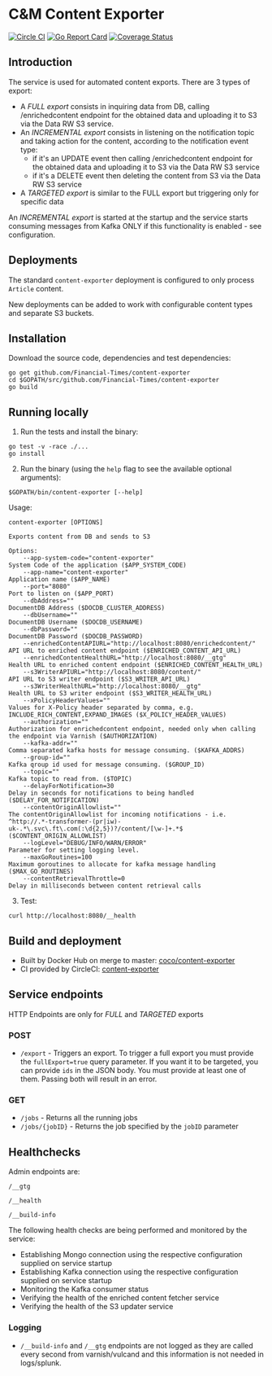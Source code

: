 # C&M Content Exporter

[![Circle CI](https://circleci.com/gh/Financial-Times/content-exporter/tree/master.png?style=shield)](https://circleci.com/gh/Financial-Times/content-exporter/tree/master)
[![Go Report Card](https://goreportcard.com/badge/github.com/Financial-Times/content-exporter)](https://goreportcard.com/report/github.com/Financial-Times/content-exporter)
[![Coverage Status](https://coveralls.io/repos/github/Financial-Times/content-exporter/badge.svg)](https://coveralls.io/github/Financial-Times/content-exporter)

## Introduction

The service is used for automated content exports. There are 3 types of export:
* A *FULL export* consists in inquiring data from DB, calling /enrichedcontent endpoint for the obtained data and uploading it to S3 via the Data RW S3 service.
* An *INCREMENTAL export* consists in listening on the notification topic and taking action for the content, according to the notification event type:
    * if it's an UPDATE event then calling /enrichedcontent endpoint for the obtained data and uploading it to S3 via the Data RW S3 service
    * if it's a DELETE event then deleting the content from S3 via the Data RW S3 service
* A *TARGETED export* is similar to the FULL export but triggering only for specific data

An *INCREMENTAL export* is started at the startup and the service starts consuming messages from Kafka ONLY if this functionality is enabled - see configuration.

## Deployments

The standard `content-exporter` deployment is configured to only process `Article` content.

New deployments can be added to work with configurable content types and separate S3 buckets.

## Installation

Download the source code, dependencies and test dependencies:

```shell
go get github.com/Financial-Times/content-exporter
cd $GOPATH/src/github.com/Financial-Times/content-exporter
go build
```

## Running locally

1. Run the tests and install the binary:

```shell
go test -v -race ./...
go install
```

2. Run the binary (using the `help` flag to see the available optional arguments):

```shell
$GOPATH/bin/content-exporter [--help]
```

Usage: 

```shell
content-exporter [OPTIONS]

Exports content from DB and sends to S3

Options:
    --app-system-code="content-exporter"                              System Code of the application ($APP_SYSTEM_CODE)
    --app-name="content-exporter"                                     Application name ($APP_NAME)
    --port="8080"                                                     Port to listen on ($APP_PORT)
    --dbAddress=""                                                    DocumentDB Address ($DOCDB_CLUSTER_ADDRESS)
    --dbUsername=""                                                   DocumentDB Username ($DOCDB_USERNAME)
    --dbPassword=""                                                   DocumentDB Password ($DOCDB_PASSWORD)
    --enrichedContentAPIURL="http://localhost:8080/enrichedcontent/"  API URL to enriched content endpoint ($ENRICHED_CONTENT_API_URL)
    --enrichedContentHealthURL="http://localhost:8080/__gtg"          Health URL to enriched content endpoint ($ENRICHED_CONTENT_HEALTH_URL)
    --s3WriterAPIURL="http://localhost:8080/content/"                 API URL to S3 writer endpoint ($S3_WRITER_API_URL)
    --s3WriterHealthURL="http://localhost:8080/__gtg"                 Health URL to S3 writer endpoint ($S3_WRITER_HEALTH_URL)
    --xPolicyHeaderValues=""                                          Values for X-Policy header separated by comma, e.g. INCLUDE_RICH_CONTENT,EXPAND_IMAGES ($X_POLICY_HEADER_VALUES)
    --authorization=""                                                Authorization for enrichedcontent endpoint, needed only when calling the endpoint via Varnish ($AUTHORIZATION)
    --kafka-addr=""                                                   Comma separated kafka hosts for message consuming. ($KAFKA_ADDRS)
    --group-id=""                                                     Kafka qroup id used for message consuming. ($GROUP_ID)
    --topic=""                                                        Kafka topic to read from. ($TOPIC)
    --delayForNotification=30                                         Delay in seconds for notifications to being handled ($DELAY_FOR_NOTIFICATION)
    --contentOriginAllowlist=""                                       The contentOriginAllowlist for incoming notifications - i.e. ^http://.*-transformer-(pr|iw)-uk-.*\.svc\.ft\.com(:\d{2,5})?/content/[\w-]+.*$ ($CONTENT_ORIGIN_ALLOWLIST)
    --logLevel="DEBUG/INFO/WARN/ERROR"                                Parameter for setting logging level. 
    --maxGoRoutines=100                                               Maximum goroutines to allocate for kafka message handling ($MAX_GO_ROUTINES)
    --contentRetrievalThrottle=0                                      Delay in milliseconds between content retrieval calls
```

3. Test:

```shell
curl http://localhost:8080/__health
```

## Build and deployment

* Built by Docker Hub on merge to master: [coco/content-exporter](https://hub.docker.com/r/coco/content-exporter/)
* CI provided by CircleCI: [content-exporter](https://circleci.com/gh/Financial-Times/content-exporter)

## Service endpoints

HTTP Endpoints are only for *FULL* and *TARGETED* exports

### POST
* `/export` - Triggers an export. To trigger a full export you must provide the `fullExport=true` query parameter. If you want it to be targeted, you can provide `ids` in the JSON body. You must provide at least one of them. Passing  both will result in an error.
### GET
* `/jobs` - Returns all the running jobs
* `/jobs/{jobID}` - Returns the job specified by the `jobID` parameter

## Healthchecks
Admin endpoints are:

`/__gtg`

`/__health`

`/__build-info`

The following health checks are being performed and monitored by the service:
   * Establishing Mongo connection using the respective configuration supplied on service startup
   * Establishing Kafka connection using the respective configuration supplied on service startup
   * Monitoring the Kafka consumer status
   * Verifying the health of the enriched content fetcher service
   * Verifying the health of the S3 updater service

### Logging

* `/__build-info` and `/__gtg` endpoints are not logged as they are called every second from varnish/vulcand and this information is not needed in logs/splunk.
